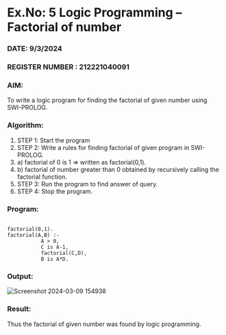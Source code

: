 # Ex.No: 5   Logic Programming – Factorial of number   
### DATE: 9/3/2024                                                                           
### REGISTER NUMBER : 212221040091
### AIM: 
To  write  a logic program for finding the factorial of given number using SWI-PROLOG. 
### Algorithm:
1. STEP 1: Start the program
2. STEP 2:  Write a rules for finding factorial of given program in SWI-PROLOG.
3.   a)	factorial of 0 is 1 => written as factorial(0,1).
4.   b)	factorial of number greater than 0 obtained by recursively calling the factorial    function.
5. STEP 3: Run the program  to find answer of  query.
6. STEP 4: Stop the program.

### Program:

```

factorial(0,1).
factorial(A,B) :-  
           A > 0, 
           C is A-1,
           factorial(C,D),
           B is A*D.

```

### Output:

![Screenshot 2024-03-09 154938](https://github.com/Madhan213/AI_Lab_2023-24/assets/130206230/b0db0ffd-56a3-45df-9332-3000bbde827f)


### Result:
Thus the factorial of given number was found by logic programming. 
